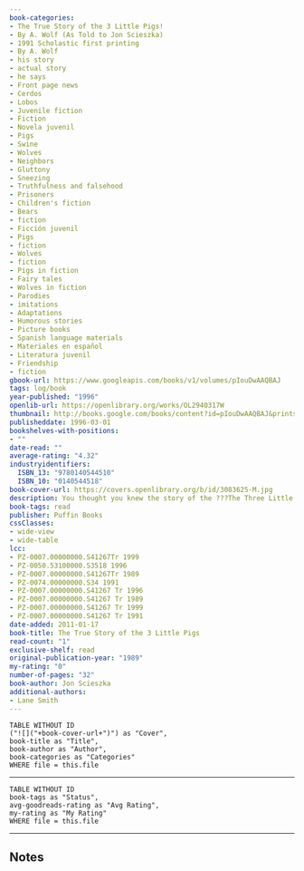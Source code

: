 ```yaml
---
book-categories:
- The True Story of the 3 Little Pigs!
- By A. Wolf (As Told to Jon Scieszka)
- 1991 Scholastic first printing
- By A. Wolf
- his story
- actual story
- he says
- Front page news
- Cerdos
- Lobos
- Juvenile fiction
- Fiction
- Novela juvenil
- Pigs
- Swine
- Wolves
- Neighbors
- Gluttony
- Sneezing
- Truthfulness and falsehood
- Prisoners
- Children's fiction
- Bears
- fiction
- Ficción juvenil
- Pigs
- fiction
- Wolves
- fiction
- Pigs in fiction
- Fairy tales
- Wolves in fiction
- Parodies
- imitations
- Adaptations
- Humorous stories
- Picture books
- Spanish language materials
- Materiales en español
- Literatura juvenil
- Friendship
- fiction
gbook-url: https://www.googleapis.com/books/v1/volumes/pIouDwAAQBAJ
tags: log/book
year-published: "1996"
openlib-url: https://openlibrary.org/works/OL2940317W
thumbnail: http://books.google.com/books/content?id=pIouDwAAQBAJ&printsec=frontcover&img=1&zoom=1&edge=curl&source=gbs_api
publisheddate: 1996-03-01
bookshelves-with-positions:
- ""
date-read: ""
average-rating: "4.32"
industryidentifiers:
  ISBN_13: "9780140544510"
  ISBN_10: "0140544518"
book-cover-url: https://covers.openlibrary.org/b/id/3083625-M.jpg
description: You thought you knew the story of the ???The Three Little Pigs?????? You thought wrong. In this hysterical and clever fracture fairy tale picture book that twists point of view and perspective, young readers will finally hear the other side of the story of ???The Three Little Pigs.??? ???In this humorous story, Alexander T. Wolf tells his own outlandish version of what really happens during his encounter with the three pigs???. Smith's simplistic and wacky illustrations add to the effectiveness of this fractured fairy tale.??? ???Children???s Literature ???Older kids (and adults) will find very funny.??? ???School Library Journal
book-tags: read
publisher: Puffin Books
cssClasses:
- wide-view
- wide-table
lcc:
- PZ-0007.00000000.S41267Tr 1999
- PZ-0050.53100000.S3518 1996
- PZ-0007.00000000.S41267Tr 1989
- PZ-0074.00000000.S34 1991
- PZ-0007.00000000.S41267 Tr 1996
- PZ-0007.00000000.S41267 Tr 1989
- PZ-0007.00000000.S41267 Tr 1999
- PZ-0007.00000000.S41267 Tr 1991
date-added: 2011-01-17
book-title: The True Story of the 3 Little Pigs
read-count: "1"
exclusive-shelf: read
original-publication-year: "1989"
my-rating: "0"
number-of-pages: "32"
book-author: Jon Scieszka
additional-authors:
- Lane Smith
---
```


```dataview
TABLE WITHOUT ID
("![]("+book-cover-url+")") as "Cover",
book-title as "Title",
book-author as "Author",
book-categories as "Categories"
WHERE file = this.file
```
---
```dataview
TABLE WITHOUT ID
book-tags as "Status",
avg-goodreads-rating as "Avg Rating",
my-rating as "My Rating"
WHERE file = this.file
```
---
## Notes


